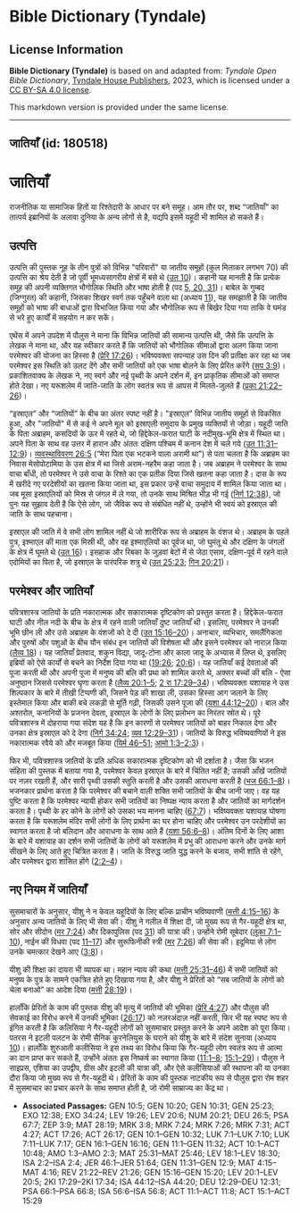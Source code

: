 # Bible Dictionary (Tyndale)

## License Information

**Bible Dictionary (Tyndale)** is based on and adapted from: _Tyndale Open Bible Dictionary_, [Tyndale House Publishers](https://tyndaleopenresources.com/), 2023, which is licensed under a [CC BY-SA 4.0 license](https://creativecommons.org/licenses/by-sa/4.0/legalcode.en).

This markdown version is provided under the same license.



--------------------------------

## जातियाँ (id: 180518)

जातियाँ
=======

राजनीतिक या सामाजिक हितों या रिश्तेदारी के आधार पर बने समूह। आम तौर पर, शब्द “जातियाँ” का तात्पर्य इब्रानियों के अलावा दुनिया के अन्य लोगों से है, यद्यपि इसमें यहूदी भी शामिल हो सकते हैं। 

उत्पत्ति
--------

उत्पत्ति की पुस्तक नूह के तीन पुत्रों को विभिन्न "परिवारों" या जातीय समूहों (कुल मिलाकर लगभग 70\) की उत्पत्ति का श्रेय देती है जो पूर्वी भूमध्यसागरीय क्षेत्रों में बसे थे ([उत 10](https://ref.ly/Gen10:1-Gen10:32))। कहानी यह मानती है कि प्रत्येक समूह की अपनी व्यक्तिगत भौगोलिक स्थिति और भाषा होती है (पद [5, 20, 31](https://ref.ly/Gen10:5))। बाबेल के गुम्बद (जिग्गुरत) की कहानी, जिसका शिखर स्वर्ग तक पहुँचने वाला था (अध्याय [11](https://ref.ly/Gen11:1-Gen11:32)), यह समझाती है कि जातीय समूहों को भाषा की बाधाओं द्वारा विभाजित किया गया और भौगोलिक रूप से बिखेर दिया गया ताकि वे घमंड से भरे हुए कार्यों में सहयोग न कर सकें।

एथेंस में अपने उपदेश में पौलुस ने माना कि विभिन्न जातियों की सामान्य उत्पत्ति थी, जैसे कि उत्पत्ति के लेखक ने माना था, और यह स्वीकार करते हैं कि जातियों को भौगोलिक सीमाओं द्वारा अलग किया जाना परमेश्वर की योजना का हिस्सा है ([प्रेरि 17:26](https://ref.ly/Acts17:26))। भविष्यवक्ता सपन्याह उस दिन की प्रतीक्षा कर रहा था जब परमेश्वर इस स्थिति को उलट देंगे और सभी जातियों को एक भाषा बोलने के लिए प्रेरित करेंगे ([सप 3:9](https://ref.ly/Zeph3:9))। प्रकाशितवाक्य के लेखक ने, नए स्वर्ग और नई पृथ्वी के अपने दर्शन में, इन प्राकृतिक सीमाओं को समाप्त होते देखा। नए यरूशलेम में जाति\-जाति के लोग स्वतंत्र रूप से आपस में मिलते\-जुलते हैं ([प्रका 21:22–26](https://ref.ly/Rev21:22-Rev21:26))। 

“इस्राएल” और “जातियों” के बीच का अंतर स्पष्ट नहीं है। "इस्राएल" विभिन्न जातीय समूहों से विकसित हुआ, और "जातियों" में से कई ने अपने मूल को इस्राएली समुदाय के प्रमुख व्यक्तियों से जोड़ा। यहूदी जाति के पिता अब्राहम, कसदियों के ऊर में रहते थे, जो हिद्देकेल\-फरात घाटी के नदीमुख\-भूमि क्षेत्र में स्थित था। अपने पिता के साथ वह उत्तर में हारान और अंततः दक्षिण पश्चिम में कनान देश में चले गये ([उत 11:31–12:9](https://ref.ly/Gen11:31-Gen12:9))। [व्यवस्थाविवरण 26:5](https://ref.ly/Deut26:5) (“मेरा पिता एक भटकने वाला अरामी था”) से पता चलता है कि अब्राहम का निवास मेसोपोटामिया के उस क्षेत्र में था जिसे अराम\-नहरैम कहा जाता है। जब अब्राहम ने परमेश्वर के साथ वाचा बाँधी, तो परमेश्वर ने उसे वाचा के रिश्ते का एक प्रतीक दिया जिसे खतना कहा जाता है। दास के रूप में खरीदे गए परदेशीयों का खतना किया जाता था, इस प्रकार उन्हें वाचा समुदाय में शामिल किया जाता था। जब मूसा इस्राएलियों को मिस्र से जंगल में ले गया, तो उनके साथ मिश्रित भीड़ भी गई ([निर्ग 12:38](https://ref.ly/Exod12:38)), जो पुनः यह सुझाव देती है कि ऐसे लोग, जो जैविक रूप से संबंधित नहीं थे, उन्होंने भी स्वयं को इस्राएल की जाति के साथ पहचाना। 

इस्राएल की जाति में वे सभी लोग शामिल नहीं थे जो शारीरिक रूप से अब्राहम के वंशज थे। अब्राहम के पहले पुत्र, इश्माएल की माता एक मिस्री थी, और वह इश्माएलियों का पूर्वज था, जो घुमंतू थे और दक्षिण के जंगलों के क्षेत्र में घूमते थे ([उत 16](https://ref.ly/Gen16:1-Gen16:16))। इसहाक और रिबका के जुड़वां बेटों में से जेठा एसाव, दक्षिण\-पूर्व में रहने वाले एदोमियों का पिता है, जो इस्राएल के पारंपरिक शत्रु थे ([उत 25:23](https://ref.ly/Gen25:23); [गिन 20:21](https://ref.ly/Num20:21))। 

परमेश्वर और जातियाँ
-------------------

पवित्रशास्त्र जातियों के प्रति नकारात्मक और सकारात्मक दृष्टिकोण को प्रस्तुत करता है। हिद्देकेल\-फरात घाटी और नील नदी के बीच के क्षेत्र में रहने वाली जातियाँ दुष्ट जातियाँ थी। इसलिए, परमेश्वर ने उनकी भूमि छीन ली और उसे अब्राहम के वंशजों को दे दी ([उत 15:16–20](https://ref.ly/Gen15:16-Gen15:20))। अनाचार, व्यभिचार, समलैंगिकता और पुरुषों और पशुओं के बीच यौन संबंध इन जातियों की विशेषता थी और इसने परमेश्वर को नाराज़ किया ([लैव्य 18](https://ref.ly/Lev18:1-Lev18:30))। यह जातियाँ प्रेतवाद, शकुन विद्या, जादू\-टोना और काला जादू के अभ्यास में लिप्त थे, इसलिए इब्रियों को ऐसे कार्यों से बचने का निर्देश दिया गया था ([19:26](https://ref.ly/Lev19:26); [20:6](https://ref.ly/Lev20:6))। यह जातियाँ कई देवताओं की पूजा करती थी और अपनी पूजा में मनुष्य की बलि की प्रथा को शामिल करते थे, अक्सर बच्चों की बलि \- ऐसा अनुष्ठान जिससे परमेश्वर घृणा करता है ([लैव्य 20:1–5](https://ref.ly/Lev20:1-Lev20:5); [2 रा 17:29–34](https://ref.ly/2Kgs17:29-2Kgs17:34))। भविष्यवक्ता यशायाह ने उस शिल्पकार के बारे में तीखी टिप्पणी की, जिसने पेड़ की शाखा ली, उसका हिस्सा आग जलाने के लिए इस्तेमाल किया और बाकी बचे लकड़ी से मूर्ति गढ़ी, जिसकी उसने पूजा की ([यशा 44:12–20](https://ref.ly/Isa44:12-Isa44:20))। बाल और अश्तरोत, कनानियों के प्रजनन देवता, इस्राएल के लोगों के लिए प्रलोभन का निरंतर स्रोत थे। पूरे पवित्रशास्त्र में दोहराया गया संदेश यह है कि इन कारणों से परमेश्वर जातियों को बाहर निकाल देगा और उनका क्षेत्र इस्राएल को दे देगा ([निर्ग 34:24](https://ref.ly/Exod34:24); [व्यव 12:29–31](https://ref.ly/Deut12:29-Deut12:31))। जातियों के विरुद्ध भविष्यवाणियों ने इस नकारात्मक रवैये को और मजबूत किया ([यिर्म 46–51](https://ref.ly/Jer46:1-Jer51:64); [आमो 1:3–2:3](https://ref.ly/Amos1:3-Amos2:3))।

फिर भी, पवित्रशास्त्र जातियों के प्रति अधिक सकारात्मक दृष्टिकोण को भी दर्शाता है। जैसा कि भजन संहिता की पुस्तक में बताया गया है, परमेश्वर केवल इस्राएल के बारे में चिंतित नहीं है; उसकी आँखें जातियों पर नज़र रखती हैं, और सारी पृथ्वी उसकी स्तुति करती है और उसकी आराधना करती है ([भज 66:1–8](https://ref.ly/Ps66:1-Ps66:8))। भजनकार प्रार्थना करता है कि परमेश्वर की बचाने वाली शक्ति सभी जातियों के बीच जानी जाए। वह यह पुष्टि करता है कि परमेश्वर न्यायी होकर सभी जातियों का निष्पक्ष न्याय करता है और जातियों का मार्गदर्शन करता है। पृथ्वी के हर कोने के लोगों को उसका भय मानना ​​चाहिए ([67:7](https://ref.ly/Ps67:7))। भविष्यवक्ता यशायाह घोषणा करता है कि यरूशलेम मंदिर सभी लोगों के लिए प्रार्थना का घर होना चाहिए और परमेश्वर उन परदेशीयों का स्वागत करता है जो बलिदान और आराधना के साथ आते हैं ([यशा 56:6–8](https://ref.ly/Isa56:6-Isa56:8))। अंतिम दिनों के लिए आशा के बारे में यशायाह का दर्शन सभी जातियों के लोगों को यरूशलेम में प्रभु की आराधना करने और उनके मार्ग सीखने के लिए आते हुए चित्रित करता है। जाति के विरुद्ध जाति युद्ध करने के बजाय, सभी शांति से रहेंगे, और परमेश्वर द्वारा शासित होंगे ([2:2–4](https://ref.ly/Isa2:2-Isa2:4))।

नए नियम में जातियाँ
-------------------

सुसमाचारों के अनुसार, यीशु ने न केवल यहूदियों के लिए बल्कि प्राचीन भविष्यवाणी ([मत्ती 4:15–16](https://ref.ly/Matt4:15-Matt4:16)) के अनुसार अन्य जातियों के लिए भी सेवा की। यीशु ने गलील में शिक्षा दी, जो मुख्य रूप से गैर\-यहूदी क्षेत्र था, सोर और सीदोन ([मर 7:24](https://ref.ly/Mark7:24)) और दिकापुलिस (पद [31](https://ref.ly/Mark7:31)) की यात्रा की। उन्होंने रोमी सूबेदार ([लूका 7:1–10](https://ref.ly/Luke7:1-Luke7:10)), नाईन की विधवा (पद [11–17](https://ref.ly/Luke7:11-Luke7:17)) और सुरूफ‍िनीकी स्त्री ([मर](https://ref.ly/Mark7:24) [7:26](https://ref.ly/Mark7:26)) की सेवा की। इदूमिया से लोग उनके चमत्कार देखने आए ([3:8](https://ref.ly/Mark3:8))।

यीशु की शिक्षा का दायरा भी व्यापक था। महान न्याय की कथा ([मत्ती 25:31–46](https://ref.ly/Matt25:31-Matt25:46)) में सभी जातियों को मनुष्य के पुत्र के सामने एकत्रित होते हुए दिखाया गया है, और यीशु ने प्रेरितों को “सब जातियों के लोगों को चेला बनाओ” का आदेश दिया ([मत्ती](https://ref.ly/Matt25:31-Matt25:46) [28:19](https://ref.ly/Matt28:19))।

हालाँकि प्रेरितों के काम की पुस्तक यीशु की मृत्यु में जातियों की भूमिका ([प्रेरि 4:27](https://ref.ly/Acts4:27)) और पौलुस की सेवकाई का विरोध करने में उनकी भूमिका ([26:17](https://ref.ly/Acts26:17)) को नज़रअंदाज़ नहीं करती, फिर भी यह स्पष्ट रूप से इंगित करती है कि कलिसिया ने गैर\-यहूदी लोगों को सुसमाचार प्रस्तुत करने के अपने आदेश को पूरा किया। पतरस ने इटली पलटन के रोमी सैनिक कुरनेलियुस के घराने को यीशु के बारे में संदेश सुनाया (अध्याय [10](https://ref.ly/Acts10:1-Acts10:48))। हालाँकि शुरुआती कलीसिया ने इस तथ्य का विरोध किया कि गैर\-यहूदी लोग स्वतंत्र रूप से आत्मा का दान प्राप्त कर सकते हैं, उन्होंने अंततः इस निष्कर्ष का स्वागत किया ([11:1–8](https://ref.ly/Acts11:1-Acts11:8); [15:1–29](https://ref.ly/Acts15:1-Acts15:29))। पौलुस ने साइप्रस, एशिया का उपद्वीप, ग्रीस और इटली की यात्रा की, और ऐसे कलीसियाओं की स्थापना की या उनका दौरा किया जो मुख्य रूप से गैर\-यहूदी थे। प्रेरितों के काम की पुस्तक नाटकीय रूप से पौलुस द्वारा रोम शहर में सुसमाचार का प्रचार करने के साथ समाप्त होती है, जो रोमी साम्राज्य का केंद्र था।

* **Associated Passages:** GEN 10:5; GEN 10:20; GEN 10:31; GEN 25:23; EXO 12:38; EXO 34:24; LEV 19:26; LEV 20:6; NUM 20:21; DEU 26:5; PSA 67:7; ZEP 3:9; MAT 28:19; MRK 3:8; MRK 7:24; MRK 7:26; MRK 7:31; ACT 4:27; ACT 17:26; ACT 26:17; GEN 10:1–GEN 10:32; LUK 7:1–LUK 7:10; LUK 7:11–LUK 7:17; GEN 16:1–GEN 16:16; GEN 11:1–GEN 11:32; ACT 10:1–ACT 10:48; AMO 1:3–AMO 2:3; MAT 25:31–MAT 25:46; LEV 18:1–LEV 18:30; ISA 2:2–ISA 2:4; JER 46:1–JER 51:64; GEN 11:31–GEN 12:9; MAT 4:15–MAT 4:16; REV 21:22–REV 21:26; GEN 15:16–GEN 15:20; LEV 20:1–LEV 20:5; 2KI 17:29–2KI 17:34; ISA 44:12–ISA 44:20; DEU 12:29–DEU 12:31; PSA 66:1–PSA 66:8; ISA 56:6–ISA 56:8; ACT 11:1–ACT 11:8; ACT 15:1–ACT 15:29

